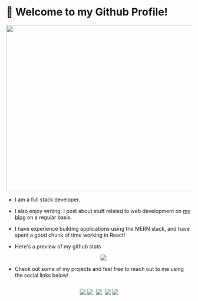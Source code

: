 # :wave: Welcome to my Github Profile!

<p align="center">
<img src= "https://media.giphy.com/media/H5B31BSZhQoes8QoVH/giphy.gif" width="700" height="450" />
</p>

-   I am a full stack developer.
-   I also enjoy writing. I post about stuff related to web development on [my blog](https://medium.com/@rajat_m) on a regular basis.
-   I have experience building applications using the MERN stack, and have spent a good chunk of time working in React!
-   Here's a preview of my github stats

    <p align="center">
    <img src = "https://github-readme-stats.vercel.app/api?username=Rajatm544&show_icons=true&theme=radical" />
    </p>

-   Check out some of my projects and feel free to reach out to me using the social links below!

##

<span align="center">
 
<a href="https://www.linkedin.com/in/rajat--m"><img src="https://img.techpowerup.org/200715/linkedin-box-fill-1.png" /></a>
<a href="https://medium.com/@rajat_m"><img src="https://img.techpowerup.org/200715/medium-fill-1.png" /></a>&nbsp;
<a href="mailto:rajatm544@gmail"><img src="https://img.techpowerup.org/200715/gmail-1.png" /></a>&nbsp;
<a href="https://www.hackerrank.com/Rajat_M"><img src="https://img.techpowerup.org/200715/hackerrank-logo-1500.png" /></a>
<a href="https://twitter.com/Rajat__m"><img src="https://img.techpowerup.org/200715/twitter-fill.png" /></a>

</span>
